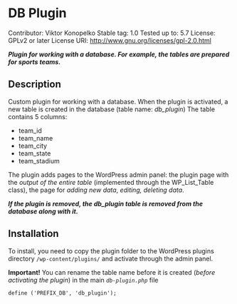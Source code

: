 # DB Plugin

Contributor: Viktor Konopelko
Stable tag:  1.0
Tested up to:  5.7
License: GPLv2 or later
License URI: http://www.gnu.org/licenses/gpl-2.0.html

***Plugin for working with a database. For example, the tables are prepared for sports teams.***

## Description

Custom plugin for working with a database.
When the plugin is activated, a new table is created in the database (table name: *db_plugin*)
The table contains 5 columns:

 - team_id 
 - team_name 
 - team_city 
 - team_state 
 - team_stadium

The plugin adds pages to the WordPress admin panel: 
the plugin page with the *output of the entire table* (implemented through the WP_List_Table class), the page for *adding new data*, *editing, deleting data*.

***If the plugin is removed, the db_plugin table is removed from the database along with it.***

## Installation

To install, you need to copy the plugin folder to the WordPress plugins directory  `/wp-content/plugins/`  and activate through the admin panel.

**Important!** 
You can rename the table name before it is created (*before activating the plugin*) in  the main *`db-plugin.php`* file 

    define ('PREFIX_DB', 'db_plugin');


